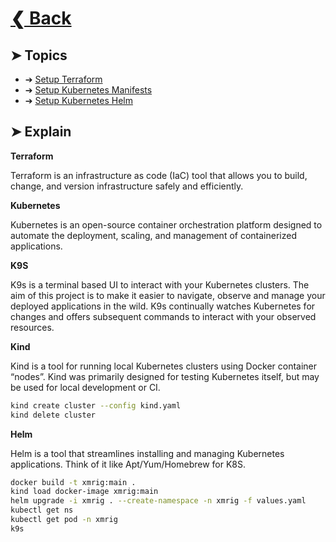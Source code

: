 # [❮ Back](https://github.com/lpsm-dev/docker-crypto-miner)

## ➤ Topics

* ➔ [Setup Terraform](./terraform)
* ➔ [Setup Kubernetes Manifests](./kubernetes/manifests)
* ➔ [Setup Kubernetes Helm](./kubernetes/helm)

## ➤ Explain

**Terraform**

Terraform is an infrastructure as code (IaC) tool that allows you to build, change, and version infrastructure safely and efficiently.

**Kubernetes**

Kubernetes is an open-source container orchestration platform designed to automate the deployment, scaling, and management of containerized applications.

**K9S**

K9s is a terminal based UI to interact with your Kubernetes clusters. The aim of this project is to make it easier to navigate, observe and manage your deployed applications in the wild. K9s continually watches Kubernetes for changes and offers subsequent commands to interact with your observed resources.

**Kind**

Kind is a tool for running local Kubernetes clusters using Docker container “nodes”. Kind was primarily designed for testing Kubernetes itself, but may be used for local development or CI.

```bash
kind create cluster --config kind.yaml
kind delete cluster
```

**Helm**

Helm is a tool that streamlines installing and managing Kubernetes applications. Think of it like Apt/Yum/Homebrew for K8S.

```bash
docker build -t xmrig:main .
kind load docker-image xmrig:main
helm upgrade -i xmrig . --create-namespace -n xmrig -f values.yaml
kubectl get ns
kubectl get pod -n xmrig
k9s
```
